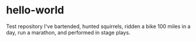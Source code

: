# hello-world
Test repository
I've bartended, hunted squirrels, ridden a bike 100 miles in a day, run a marathon, and performed in stage plays.
